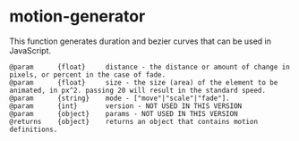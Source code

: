 # motion-generator

This function generates duration and bezier curves that can be used in JavaScript.

```
@param 		{float}		distance - the distance or amount of change in pixels, or percent in the case of fade.
@param 		{float} 	size - the size (area) of the element to be animated, in px^2. passing 20 will result in the standard speed.
@param 		{string} 	mode - ["move"|"scale"|"fade"]. 
@param 		{int}		version - NOT USED IN THIS VERSION
@param 		{object} 	params - NOT USED IN THIS VERSION
@returns	{object}	returns an object that contains motion definitions.
```
